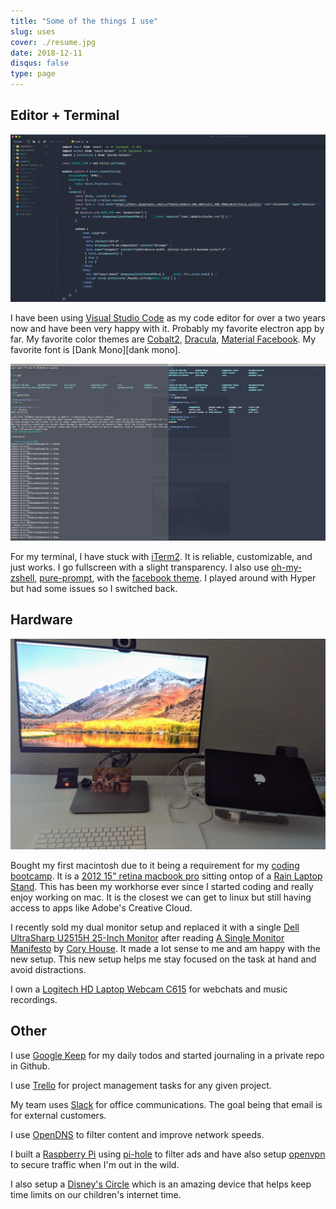 ```yaml
---
title: "Some of the things I use"
slug: uses
cover: ./resume.jpg
date: 2018-12-11
disqus: false
type: page
---
```


## Editor + Terminal

![vscode](./vscode.png)

I have been using [Visual Studio Code][visual studio code] as my code editor for over a two years now and have been very happy with it. Probably my favorite electron app by far. My favorite color themes are [Cobalt2][cobalt2], [Dracula][dracula], [Material Facebook][material facebook]. My favorite font is [Dank Mono][dank mono].

![iterm](./iterm.png)

For my terminal, I have stuck with [iTerm2][iterm2]. It is reliable, customizable, and just works. I go fullscreen with a slight transparency. I also use [oh-my-zshell][oh-my-zsh], [pure-prompt][pure], with the [facebook theme][facebook-iterm]. I played around with Hyper but had some issues so I switched back.

## Hardware

![setup](./setup.jpg)

Bought my first macintosh due to it being a requirement for my [coding bootcamp][codeup]. It is a [2012 15" retina macbook pro][mac] sitting ontop of a [Rain Laptop Stand][rain-stand]. This has been my workhorse ever since I started coding and really enjoy working on mac. It is the closest we can get to linux but still having access to apps like Adobe's Creative Cloud.

I recently sold my dual monitor setup and replaced it with a single [Dell UltraSharp U2515H 25-Inch Monitor][dell-monitor] after reading [A Single Monitor Manifesto][manifesto] by [Cory House][cory-house]. It made a lot sense to me and am happy with the new setup. This new setup helps me stay focused on the task at hand and avoid distractions.

I own a [Logitech HD Laptop Webcam C615][webcam] for webchats and music recordings.

## Other

I use [Google Keep][keep] for my daily todos and started journaling in a private repo in Github.

I use [Trello][trello] for project management tasks for any given project.

My team uses [Slack][slack] for office communications. The goal being that email is for external customers.

I use [OpenDNS][opendns] to filter content and improve network speeds.

I built a [Raspberry Pi][rpi] using [pi-hole][pihole] to filter ads and have also setup [openvpn][openvpn] to secure traffic when I'm out in the wild.

I also setup a [Disney's Circle][circle] which is an amazing device that helps keep time limits on our children's internet time.

[visual studio code]: https://code.visualstudio.com/
[codeup]: http://codeup.com
[monokaipro]: https://www.monokai.pro/vscode/
[material facebook]: https://github.com/rmarganti/vsc-material-facebook-theme
[dracula]: https://draculatheme.com/visual-studio-code/
[cobalt2]: https://github.com/wesbos/cobalt2-vscode
[iterm2]: https://www.iterm2.com/
[pure]: https://github.com/sindresorhus/pure
[facebook-iterm]: https://github.com/slwen/facebook-iterm-theme
[oh-my-zsh]: https://github.com/robbyrussell/oh-my-zsh
[operator mono]: https://dank.sh/
[dell-monitor]: https://www.amazon.com/dp/B00SPWPF1O/_encoding=UTF8?coliid=I2CTU0GMXJ7G9U&colid=1SW4HY14FLX9F&psc=0
[cory-house]: https://twitter.com/housecor
[manifesto]: https://hackernoon.com/why-i-stopped-using-multiple-monitors-bfd87efa2e5b
[webcam]: http://a.co/1F7pfgq
[circle]: http://a.co/cbymmBu
[keep]: https://keep.google.com/
[trello]: https://trello.com/
[slack]: https://slack.com/
[opendns]: https://www.opendns.com
[mac]: https://support.apple.com/kb/sp653?locale=en_US
[rain-stand]: http://a.co/e4cHHEA
[rpi]: https://www.raspberrypi.org/
[openvpn]: https://openvpn.net/
[pihole]: https://pi-hole.net/